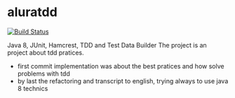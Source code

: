 # aluratdd 

[![Build Status](https://travis-ci.org/willianvieirarosa/aluratdd.svg?branch=master)](https://travis-ci.org/willianvieirarosa/aluratdd)

Java 8, JUnit, Hamcrest, TDD and Test Data Builder
The project is an project about tdd pratices.

* first commit implementation was about the best pratices and how solve problems with tdd
* by last the refactoring and transcript to english, trying always to use java 8 technics
